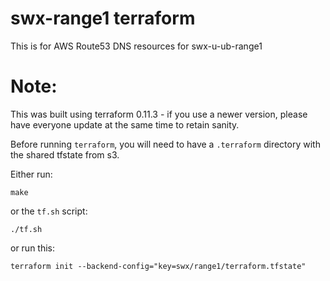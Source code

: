 # swx-range1 terraform

This is for AWS Route53 DNS resources for swx-u-ub-range1

# Note:

This was built using terraform 0.11.3 - if you use a newer version, please have everyone update at the same time to retain sanity.

Before running `terraform`, you will need to have a `.terraform` directory with the shared tfstate from s3.

Either run:

    make

or the `tf.sh` script:

    ./tf.sh

or run this:

    terraform init --backend-config="key=swx/range1/terraform.tfstate"


